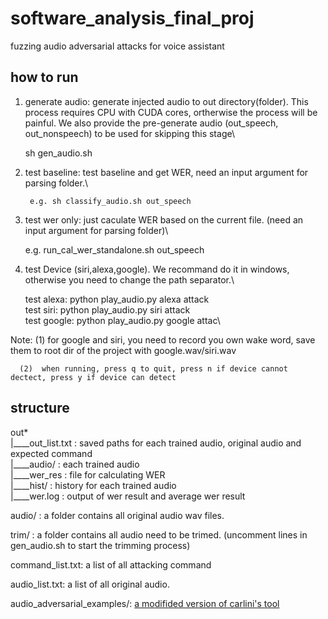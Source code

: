 # software_analysis_final_proj
fuzzing audio adversarial attacks for voice assistant


## how to run
1. generate audio: generate injected audio to out directory(folder). This process requires CPU with CUDA cores, ortherwise the process will be painful. We also provide the pre-generate audio (out_speech, out_nonspeech) to be used for skipping this stage\

	sh gen_audio.sh

2. test baseline: test baseline and get WER, need an input argument for parsing folder.\

        e.g. sh classify_audio.sh out_speech

3. test wer only: just caculate WER based on the current file. (need an input argument for parsing folder)\

	e.g. run_cal_wer_standalone.sh out_speech

4. test Device (siri,alexa,google). We recommand do it in windows, otherwise you need to change the path separator.\

	test alexa: python play_audio.py alexa attack\
	test siri: python play_audio.py siri attack\
	test google: python play_audio.py google attac\

Note: (1)  for google and siri, you need to record you own wake word, save them to root dir of the project with google.wav/siri.wav
      
      (2)  when running, press q to quit, press n if device cannot dectect, press y if device can detect 


## structure

out* \
|____out_list.txt : saved paths for each trained audio, original audio and expected command \
|____audio/       : each trained audio \
|____wer_res      : file for calculating WER \
|____hist/        : history for each trained audio \
|____wer.log      : output of wer result and average wer result

audio/ : a folder contains all original audio wav files.

trim/ : a folder contains all audio need to be trimed. (uncomment lines in gen_audio.sh to start the trimming process)

command_list.txt: a list of all attacking command


audio_list.txt: a list of all original audio.

audio_adversarial_examples/: [a modifided version of carlini's tool](https://github.com/carlini/audio_adversarial_examples)



